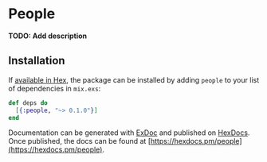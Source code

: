 # People

**TODO: Add description**

## Installation

If [available in Hex](https://hex.pm/docs/publish), the package can be installed
by adding `people` to your list of dependencies in `mix.exs`:

```elixir
def deps do
  [{:people, "~> 0.1.0"}]
end
```

Documentation can be generated with [ExDoc](https://github.com/elixir-lang/ex_doc)
and published on [HexDocs](https://hexdocs.pm). Once published, the docs can
be found at [https://hexdocs.pm/people](https://hexdocs.pm/people).

